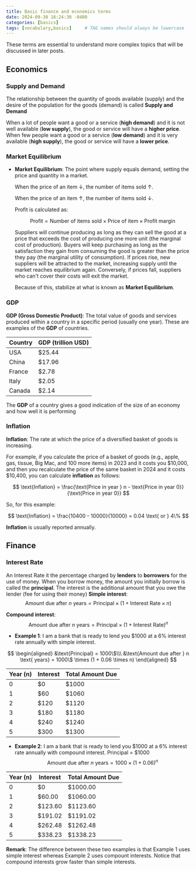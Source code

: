 ```yaml
---
title: Basic finance and economics terms
date: 2024-09-30 16:24:30 -0400
categories: [basics]
tags: [vocabulary,basics]     # TAG names should always be lowercase
---
```


These terms are essential to understand more complex topics that will be discussed in later posts.

## Economics

### Supply and Demand
The relationship between the quantity of goods available (supply) and the desire of the population for the goods (demand) is called **Supply and Demand**

When a lot of people want a good or a service (**high demand**) and it is not well available (**low supply**), the good or service will have a **higher price**.
When few people want a good or a service (**low demand**) and it is very available (**high supply**), the good or service will have a **lower price**.


### Market Equilibrium
- **Market Equilibrium**: The point where supply equals demand, setting the price and quantity in a market.


  When the price of an item $\downarrow$, the number of items sold $\uparrow$.

  When the price of an item $\uparrow$, the number of items sold $\downarrow$.  


  Profit is calculated as:

  $$
  \text{Profit} = \text{Number of items sold} \times \text{Price of item} \times \text{Profit margin}
  $$

  Suppliers will continue producing as long as they can sell the good at a price that exceeds the cost of producing one more unit (the marginal cost of production). Buyers will keep purchasing as long as the satisfaction they gain from consuming the good is greater than the price they pay (the marginal utility of consumption). If prices rise, new suppliers will be attracted to the market, increasing supply until the market reaches equilibrium again. Conversely, if prices fall, suppliers who can't cover their costs will exit the market.

  Because of this,  stabilize at what is known as **Market Equilibrium**.

### GDP
**GDP (Gross Domestic Product)**: The total value of goods and services produced within a country in a specific period (usually one year). These are examples of the **GDP** of countries.

| Country    | GDP (trillion USD) |
| -------- | ------- |
| USA  | $25.44    |
| China    | $17.96    |
| France    | $2.78    |
| Italy    | $2.05    |
| Canada | $2.14     |

The **GDP** of a country gives a good indication of the size of an economy and how well it is performing


### Inflation
**Inflation**: The rate at which the price of a diversified basket of goods is increasing.

  For example, if you calculate the price of a basket of goods (e.g., apple, gas, tissue, Big Mac, and 100 more items) in 2023 and it costs you \$10,000, and then you recalculate the price of the same basket in 2024 and it costs \$10,400, you can calculate **inflation** as follows:

  $$ 
  \text{Inflation} = \frac{\text{Price in year } n - \text{Price in year 0}}{\text{Price in year 0}} 
  $$

  So, for this example:

  $$
  \text{Inflation} = \frac{10400 - 10000}{10000} = 0.04 \text{ or } 4\%
  $$

  **Inflation** is usually reported annually.


## Finance

### Interest Rate
An Interest Rate it the percentage charged by **lenders** to **borrowers** for the use of money. When you borrow money, the amount you initially borrow is called the **principal**. The interest is the additional amount that you owe the lender (fee for using their money)
**Simple interest**:
$$
\text{Amount due after } n \text{ years} = \text{Principal} \times (1 + \text{Interest Rate} \times n)
$$

**Compound interest**:
$$
\text{Amount due after } n \text{ years} = \text{Principal} \times (1 + \text{Interest Rate})^n
$$

- **Example 1**: I am a bank that is ready to lend you $1000 at a 6% interest rate annually with simple interest.


$$
\begin{aligned}
&\text{Principal} = 1000\$\\\
&\text{Amount due after } n \text{ years} = 1000\$ \times (1 + 0.06 \times n)
\end{aligned}
$$

| Year (n) | Interest | Total Amount Due |
|----------|----------|------------------|
| 0        | $0       | $1000            |
| 1        | $60      | $1060            |
| 2        | $120     | $1120            |
| 3        | $180     | $1180            |
| 4        | $240     | $1240            |
| 5        | $300     | $1300            |

- **Example 2**: I am a bank that is ready to lend you $1000 at a 6% interest rate annually with compound interest.
Principal = $1000
$$
\text{Amount due after } n \text{ years} = 1000 \times (1 + 0.06)^n
$$

| Year (n) | Interest | Total Amount Due |
|----------|----------|-------------------|
| 0        | $0       | $1000.00          |
| 1        | $60.00   | $1060.00          |
| 2        | $123.60  | $1123.60          |
| 3        | $191.02  | $1191.02          |
| 4        | $262.48  | $1262.48          |
| 5        | $338.23  | $1338.23          |


**Remark**: The difference between these two examples is that Example 1 uses simple interest whereas Example 2 uses compount interests. Notice that compound interests grow faster than simple interests.